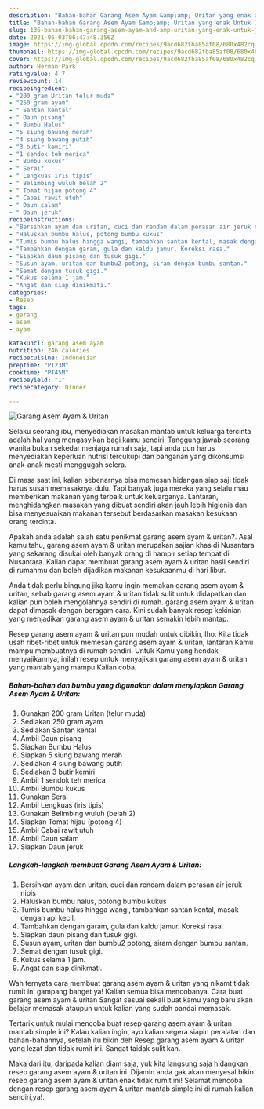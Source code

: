 ```yaml
---
description: "Bahan-bahan Garang Asem Ayam &amp;amp; Uritan yang enak Untuk Jualan"
title: "Bahan-bahan Garang Asem Ayam &amp;amp; Uritan yang enak Untuk Jualan"
slug: 136-bahan-bahan-garang-asem-ayam-and-amp-uritan-yang-enak-untuk-jualan
date: 2021-06-03T06:47:48.356Z
image: https://img-global.cpcdn.com/recipes/9acd682fba85af08/680x482cq70/garang-asem-ayam-uritan-foto-resep-utama.jpg
thumbnail: https://img-global.cpcdn.com/recipes/9acd682fba85af08/680x482cq70/garang-asem-ayam-uritan-foto-resep-utama.jpg
cover: https://img-global.cpcdn.com/recipes/9acd682fba85af08/680x482cq70/garang-asem-ayam-uritan-foto-resep-utama.jpg
author: Herman Park
ratingvalue: 4.7
reviewcount: 14
recipeingredient:
- "200 gram Uritan telur muda"
- "250 gram ayam"
- " Santan kental"
- " Daun pisang"
- " Bumbu Halus"
- "5 siung bawang merah"
- "4 siung bawang putih"
- "3 butir kemiri"
- "1 sendok teh merica"
- " Bumbu kukus"
- " Serai"
- " Lengkuas iris tipis"
- " Belimbing wuluh belah 2"
- " Tomat hijau potong 4"
- " Cabai rawit utuh"
- " Daun salam"
- " Daun jeruk"
recipeinstructions:
- "Bersihkan ayam dan uritan, cuci dan rendam dalam perasan air jeruk nipis"
- "Haluskan bumbu halus, potong bumbu kukus"
- "Tumis bumbu halus hingga wangi, tambahkan santan kental, masak dengan api kecil."
- "Tambahkan dengan garam, gula dan kaldu jamur. Koreksi rasa."
- "Siapkan daun pisang dan tusuk gigi."
- "Susun ayam, uritan dan bumbu2 potong, siram dengan bumbu santan."
- "Semat dengan tusuk gigi."
- "Kukus selama 1 jam."
- "Angat dan siap dinikmati."
categories:
- Resep
tags:
- garang
- asem
- ayam

katakunci: garang asem ayam 
nutrition: 246 calories
recipecuisine: Indonesian
preptime: "PT23M"
cooktime: "PT45M"
recipeyield: "1"
recipecategory: Dinner

---
```



![Garang Asem Ayam &amp; Uritan](https://img-global.cpcdn.com/recipes/9acd682fba85af08/680x482cq70/garang-asem-ayam-uritan-foto-resep-utama.jpg)

Selaku seorang ibu, menyediakan masakan mantab untuk keluarga tercinta adalah hal yang mengasyikan bagi kamu sendiri. Tanggung jawab seorang  wanita bukan sekedar menjaga rumah saja, tapi anda pun harus menyediakan keperluan nutrisi tercukupi dan panganan yang dikonsumsi anak-anak mesti menggugah selera.

Di masa  saat ini, kalian sebenarnya bisa memesan hidangan siap saji tidak harus susah memasaknya dulu. Tapi banyak juga mereka yang selalu mau memberikan makanan yang terbaik untuk keluarganya. Lantaran, menghidangkan masakan yang dibuat sendiri akan jauh lebih higienis dan bisa menyesuaikan makanan tersebut berdasarkan masakan kesukaan orang tercinta. 



Apakah anda adalah salah satu penikmat garang asem ayam &amp; uritan?. Asal kamu tahu, garang asem ayam &amp; uritan merupakan sajian khas di Nusantara yang sekarang disukai oleh banyak orang di hampir setiap tempat di Nusantara. Kalian dapat membuat garang asem ayam &amp; uritan hasil sendiri di rumahmu dan boleh dijadikan makanan kesukaanmu di hari libur.

Anda tidak perlu bingung jika kamu ingin memakan garang asem ayam &amp; uritan, sebab garang asem ayam &amp; uritan tidak sulit untuk didapatkan dan kalian pun boleh mengolahnya sendiri di rumah. garang asem ayam &amp; uritan dapat dimasak dengan beragam cara. Kini sudah banyak resep kekinian yang menjadikan garang asem ayam &amp; uritan semakin lebih mantap.

Resep garang asem ayam &amp; uritan pun mudah untuk dibikin, lho. Kita tidak usah ribet-ribet untuk memesan garang asem ayam &amp; uritan, lantaran Kamu mampu membuatnya di rumah sendiri. Untuk Kamu yang hendak menyajikannya, inilah resep untuk menyajikan garang asem ayam &amp; uritan yang mantab yang mampu Kalian coba.

<!--inarticleads1-->

##### Bahan-bahan dan bumbu yang digunakan dalam menyiapkan Garang Asem Ayam &amp; Uritan:

1. Gunakan 200 gram Uritan (telur muda)
1. Sediakan 250 gram ayam
1. Sediakan  Santan kental
1. Ambil  Daun pisang
1. Siapkan  Bumbu Halus
1. Siapkan 5 siung bawang merah
1. Sediakan 4 siung bawang putih
1. Sediakan 3 butir kemiri
1. Ambil 1 sendok teh merica
1. Ambil  Bumbu kukus
1. Gunakan  Serai
1. Ambil  Lengkuas (iris tipis)
1. Gunakan  Belimbing wuluh (belah 2)
1. Siapkan  Tomat hijau (potong 4)
1. Ambil  Cabai rawit utuh
1. Ambil  Daun salam
1. Siapkan  Daun jeruk




<!--inarticleads2-->

##### Langkah-langkah membuat Garang Asem Ayam &amp; Uritan:

1. Bersihkan ayam dan uritan, cuci dan rendam dalam perasan air jeruk nipis
1. Haluskan bumbu halus, potong bumbu kukus
1. Tumis bumbu halus hingga wangi, tambahkan santan kental, masak dengan api kecil.
1. Tambahkan dengan garam, gula dan kaldu jamur. Koreksi rasa.
1. Siapkan daun pisang dan tusuk gigi.
1. Susun ayam, uritan dan bumbu2 potong, siram dengan bumbu santan.
1. Semat dengan tusuk gigi.
1. Kukus selama 1 jam.
1. Angat dan siap dinikmati.




Wah ternyata cara membuat garang asem ayam &amp; uritan yang nikamt tidak rumit ini gampang banget ya! Kalian semua bisa mencobanya. Cara buat garang asem ayam &amp; uritan Sangat sesuai sekali buat kamu yang baru akan belajar memasak ataupun untuk kalian yang sudah pandai memasak.

Tertarik untuk mulai mencoba buat resep garang asem ayam &amp; uritan mantab simple ini? Kalau kalian ingin, ayo kalian segera siapin peralatan dan bahan-bahannya, setelah itu bikin deh Resep garang asem ayam &amp; uritan yang lezat dan tidak rumit ini. Sangat taidak sulit kan. 

Maka dari itu, daripada kalian diam saja, yuk kita langsung saja hidangkan resep garang asem ayam &amp; uritan ini. Dijamin anda gak akan menyesal bikin resep garang asem ayam &amp; uritan enak tidak rumit ini! Selamat mencoba dengan resep garang asem ayam &amp; uritan mantab simple ini di rumah kalian sendiri,ya!.

